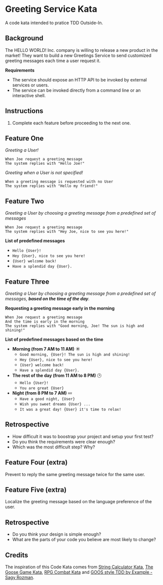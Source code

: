 # Greeting Service Kata

A code kata intended to pratice TDD Outside-In.

## Background

The HELLO WORLD! Inc. company is willing to release a new product in the market! They want to build a new Greetings Service to send customized greeting messages each time a user request it.

**Requirements**

* The service should expose an HTTP API to be invoked by external services or users.
* The service can be invoked directly from a command line or an interactive shell.

## Instructions

1. Complete each feature before proceeding to the next one.

## Feature One

_Greeting a User!_

```
When Joe request a greeting message
The system replies with "Hello Joe!"
```

_Greeting when a User is not specified!_

```
When a greeting message is requested with no User
The system replies with "Hello my friend!"
```

## Feature Two

_Greeting a User by choosing a greeting message from a predefined set of messages_

```
When Joe request a greeting message
The system replies with "Hey Joe, nice to see you here!"
```

**List of predefined messages**

- `Hello {User}!`
- `Hey {User}, nice to see you here!`
- `{User} welcome back!`
- `Have a splendid day {User}.`


## Feature Three

_Greeting a User by choosing a greeting message from a predefined set of messages, **based on the time of the day**._

**Requesting a greeting message early in the morning**

```
When Joe request a greeting message
And the time is early in the morning
The system replies with "Good morning, Joe! The sun is high and shining!"
```

**List of predefined messages based on the time**

- **Morning (from 7 AM to 11 AM)** :sunny: 
    - `Good morning, {User}! The sun is high and shining!`
    - `Hey {User}, nice to see you here!`
    - `{User} welcome back!`
    - `Have a splendid day {User}.`
- **The rest of the day (from 11 AM to 8 PM)** :clock3: 
    - `Hello {User}!`
    - `You are great {User}`
- **Night (from 8 PM to 7 AM)** :zzz: 
    - `Have a good night, {User}`
    - `Wish you sweet dreams {User} ...`
    - `It was a great day! {User} it's time to relax!`

## Retrospective

- How difficult it was to boostrap your project and setup your first test?
- Do you think the requirements were clear enough?
- Which was the most difficult step? Why?

## Feature Four (extra)

Prevent to reply the same greeting message twice for the same user.

## Feature Five (extra)

Localize the greeting message based on the language preference of the user.

## Retrospective

- Do you think your design is simple enough?
- What are the parts of your code you believe are most likely to change?

## Credits

The inspiration of this Code Kata comes from [String Calculator Kata](https://osherove.com/tdd-kata-1), [The Goose Game Kata](https://github.com/xpeppers/goose-game-kata), [RPG Combat Kata](https://github.com/ardalis/kata-catalog/blob/master/katas/RPG%20Combat.md) and [GOOS style TDD by Example - Sagy Rozman](https://www.youtube.com/watch?v=zcQOjYXe8vM).
